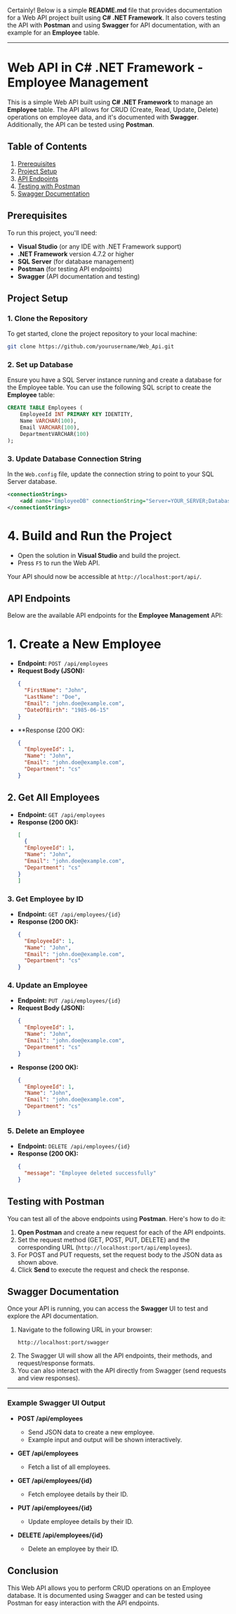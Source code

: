 Certainly! Below is a simple **README.md** file that provides documentation for a Web API project built using **C# .NET Framework**. It also covers testing the API with **Postman** and using **Swagger** for API documentation, with an example for an **Employee** table.

---

# Web API in C# .NET Framework - Employee Management

This is a simple Web API built using **C# .NET Framework** to manage an **Employee** table. The API allows for CRUD (Create, Read, Update, Delete) operations on employee data, and it's documented with **Swagger**. Additionally, the API can be tested using **Postman**.

## Table of Contents

1. [Prerequisites](#prerequisites)
2. [Project Setup](#project-setup)
3. [API Endpoints](#api-endpoints)
4. [Testing with Postman](#testing-with-postman)
5. [Swagger Documentation](#swagger-documentation)

## Prerequisites

To run this project, you'll need:

- **Visual Studio** (or any IDE with .NET Framework support)
- **.NET Framework** version 4.7.2 or higher
- **SQL Server** (for database management)
- **Postman** (for testing API endpoints)
- **Swagger** (API documentation and testing)

## Project Setup

### 1. Clone the Repository
To get started, clone the project repository to your local machine:

```bash
git clone https://github.com/yourusername/Web_Api.git
```

### 2. Set up Database
Ensure you have a SQL Server instance running and create a database for the Employee table. You can use the following SQL script to create the **Employee** table:

```sql
CREATE TABLE Employees (
    EmployeeId INT PRIMARY KEY IDENTITY,
    Name VARCHAR(100),
    Email VARCHAR(100),
    DepartmentVARCHAR(100)
);
```

### 3. Update Database Connection String
In the `Web.config` file, update the connection string to point to your SQL Server database.

```xml
<connectionStrings>
    <add name="EmployeeDB" connectionString="Server=YOUR_SERVER;Database=EmployeeDB;Integrated Security=True;" providerName="System.Data.SqlClient"/>
</connectionStrings>
```

# 4. Build and Run the Project
- Open the solution in **Visual Studio** and build the project.
- Press `F5` to run the Web API.

Your API should now be accessible at `http://localhost:port/api/`.

## API Endpoints

Below are the available API endpoints for the **Employee Management** API:
# 1. Create a New Employee
- **Endpoint:** `POST /api/employees`
- **Request Body (JSON):**
  ```json
  {
    "FirstName": "John",
    "LastName": "Doe",
    "Email": "john.doe@example.com",
    "DateOfBirth": "1985-06-15"
  }
  ```
- **Response (200 OK):
  ```json
  {
    "EmployeeId": 1,
    "Name": "John",
    "Email": "john.doe@example.com",
    "Department": "cs"
  }
  ```

## 2. Get All Employees
- **Endpoint:** `GET /api/employees`
- **Response (200 OK):**
  ```json
  [
    {
    "EmployeeId": 1,
    "Name": "John",
    "Email": "john.doe@example.com",
    "Department": "cs"
  }
  ]
  ```

### 3. Get Employee by ID
- **Endpoint:** `GET /api/employees/{id}`
- **Response (200 OK):**
  ```json
  {
    "EmployeeId": 1,
    "Name": "John",
    "Email": "john.doe@example.com",
    "Department": "cs"
  }
  ```

### 4. Update an Employee
- **Endpoint:** `PUT /api/employees/{id}`
- **Request Body (JSON):**
  ```json
  {
    "EmployeeId": 1,
    "Name": "John",
    "Email": "john.doe@example.com",
    "Department": "cs"
  }
  ```
- **Response (200 OK):**
  ```json
  {
    "EmployeeId": 1,
    "Name": "John",
    "Email": "john.doe@example.com",
    "Department": "cs"
  }
  ```

### 5. Delete an Employee
- **Endpoint:** `DELETE /api/employees/{id}`
- **Response (200 OK):**
  ```json
  {
    "message": "Employee deleted successfully"
  }
  ```

## Testing with Postman

You can test all of the above endpoints using **Postman**. Here's how to do it:

1. **Open Postman** and create a new request for each of the API endpoints.
2. Set the request method (GET, POST, PUT, DELETE) and the corresponding URL (`http://localhost:port/api/employees`).
3. For POST and PUT requests, set the request body to the JSON data as shown above.
4. Click **Send** to execute the request and check the response.

## Swagger Documentation

Once your API is running, you can access the **Swagger** UI to test and explore the API documentation.

1. Navigate to the following URL in your browser:
   ```
   http://localhost:port/swagger
   ```
2. The Swagger UI will show all the API endpoints, their methods, and request/response formats.
3. You can also interact with the API directly from Swagger (send requests and view responses).

---

### Example Swagger UI Output

- **POST /api/employees**
    - Send JSON data to create a new employee.
    - Example input and output will be shown interactively.

- **GET /api/employees**
    - Fetch a list of all employees.

- **GET /api/employees/{id}**
    - Fetch employee details by their ID.

- **PUT /api/employees/{id}**
    - Update employee details by their ID.

- **DELETE /api/employees/{id}**
    - Delete an employee by their ID.

## Conclusion

This Web API allows you to perform CRUD operations on an Employee database. It is documented using Swagger and can be tested using Postman for easy interaction with the API endpoints.
